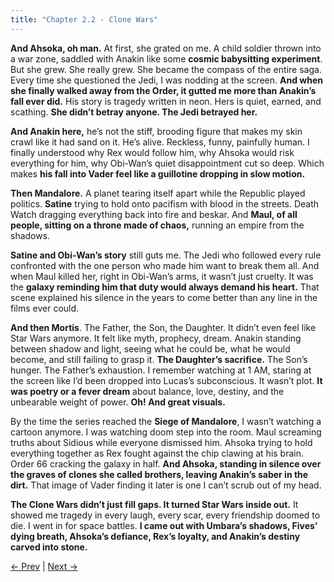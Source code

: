 ```yaml
---
title: "Chapter 2.2 - Clone Wars"
---
```



**And Ahsoka, oh man.** At first, she grated on me. A child soldier thrown into a war zone, saddled with Anakin like some **cosmic babysitting experiment**. But she grew. She really grew. She became the compass of the entire saga. Every time she questioned the Jedi, I was nodding at the screen. **And when she finally walked away from the Order, it gutted me more than Anakin’s fall ever did.** His story is tragedy written in neon. Hers is quiet, earned, and scathing. **She didn’t betray anyone. The Jedi betrayed her.**

**And Anakin here,** he’s not the stiff, brooding figure that makes my skin crawl like it had sand on it. He’s alive. Reckless, funny, painfully human. I finally understood why Rex would follow him, why Ahsoka would risk everything for him, why Obi-Wan’s quiet disappointment cut so deep. Which makes **his fall into Vader feel like a guillotine dropping in slow motion.**

**Then Mandalore.** A planet tearing itself apart while the Republic played politics. **Satine** trying to hold onto pacifism with blood in the streets. Death Watch dragging everything back into fire and beskar. And **Maul, of all people, sitting on a throne made of chaos,** running an empire from the shadows. 

**Satine and Obi-Wan’s story** still guts me. The Jedi who followed every rule confronted with the one person who made him want to break them all. And when Maul killed her, right in Obi-Wan’s arms, it wasn’t just cruelty. It was the **galaxy reminding him that duty would always demand his heart.** That scene explained his silence in the years to come better than any line in the films ever could.

**And then Mortis**. The Father, the Son, the Daughter. It didn’t even feel like Star Wars anymore. It felt like myth, prophecy, dream. Anakin standing between shadow and light, seeing what he could be, what he would become, and still failing to grasp it. **The Daughter’s sacrifice.** The Son’s hunger. The Father’s exhaustion. I remember watching at 1 AM, staring at the screen like I’d been dropped into Lucas’s subconscious. It wasn’t plot. **It was poetry or a fever dream** about balance, love, destiny, and the unbearable weight of power. **Oh! And great visuals.**

By the time the series reached the **Siege of Mandalore**, I wasn’t watching a cartoon anymore. I was watching doom step into the room. Maul screaming truths about Sidious while everyone dismissed him. Ahsoka trying to hold everything together as Rex fought against the chip clawing at his brain. Order 66 cracking the galaxy in half. **And Ahsoka, standing in silence over the graves of clones she called brothers, leaving Anakin’s saber in the dirt.** That image of Vader finding it later is one I can’t scrub out of my head.

**The Clone Wars didn’t just fill gaps. It turned Star Wars inside out.** It showed me tragedy in every laugh, every scar, every friendship doomed to die. I went in for space battles. **I came out with Umbara’s shadows, Fives’ dying breath, Ahsoka’s defiance, Rex’s loyalty, and Anakin’s destiny carved into stone.**

[← Prev](Chapter%202.1%20-%20Clone%20Wars) | [Next →](Chapter%203%20-%20Revenge%20of%20the%20Sith)